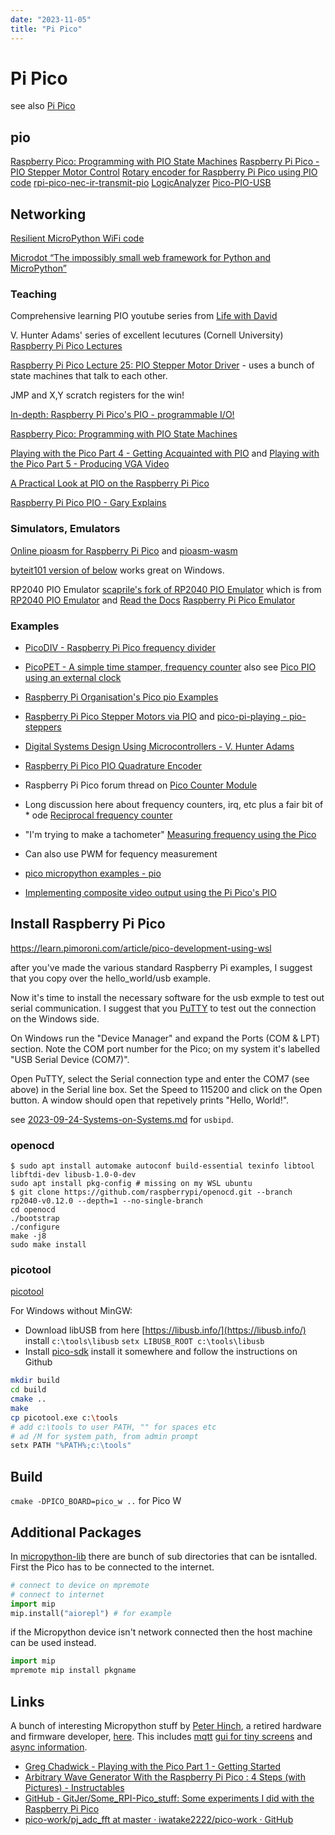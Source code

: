 ```yaml
---
date: "2023-11-05"
title: "Pi Pico"
---
```

<!-- markdownlint-disable MD025 -->
# Pi Pico
<!-- markdownlint-enable MD025 -->

see also [Pi Pico](Pi\2022-07-17-Pi-Pico.md)

## pio

[Raspberry Pico: Programming with PIO State Machines](https://admantium.com/blog/pico09_pio/)
[Raspberry Pi Pico - PIO Stepper Motor Control](https://www.hackster.io/ahmsville/raspberry-pi-pico-pio-stepper-motor-control-1ec3e9)
[Rotary encoder for Raspberry Pi Pico using PIO code](https://github.com/GitJer/Some_RPI-Pico_stuff/tree/main/Rotary_encoder)
[rpi-pico-nec-ir-transmit-pio](https://github.com/mjcross/rpi-pico-nec-ir-transmit-pio)
[LogicAnalyzer](https://github.com/gusmanb/logicanalyzer?tab=readme-ov-file)
[Pico-PIO-USB](https://github.com/sekigon-gonnoc/Pico-PIO-USB)

## Networking

[Resilient MicroPython WiFi code](https://github.com/peterhinch/micropython-samples/blob/master/resilient/README.md)

[Microdot “The impossibly small web framework for Python and MicroPython”](https://microdot.readthedocs.io/en/latest/index.html)

### Teaching

Comprehensive learning PIO youtube series from [Life with David](https://www.youtube.com/playlist?list=PLiRALtgGsxmZs_LXGkh09Zr2NUmk_mtEI)

V. Hunter Adams' series of excellent lecutures (Cornell University) [Raspberry Pi Pico Lectures](https://www.youtube.com/watch?v=CAMTBzPd-WI&list=PLDqMkB5cbBA5oDg8VXM110GKc-CmvUqEZ&index=1)

[Raspberry Pi Pico Lecture 25: PIO Stepper Motor Driver](https://www.youtube.com/watch?v=IuZq3p86Ydg) - uses a bunch of state machines that talk to each other.

JMP and X,Y scratch registers for the win!

[In-depth: Raspberry Pi Pico's PIO - programmable I/O!](https://www.youtube.com/watch?v=yYnQYF_Xa8g)

[Raspberry Pico: Programming with PIO State Machines](https://admantium.com/blog/pico09_pio/)

[Playing with the Pico Part 4 - Getting Acquainted with PIO](https://gregchadwick.co.uk/blog/playing-with-the-pico-pt4/) and [Playing with the Pico Part 5 - Producing VGA Video](https://gregchadwick.co.uk/blog/playing-with-the-pico-pt5/)

[A Practical Look at PIO on the Raspberry Pi Pico](https://dev.to/blues/a-practical-look-at-pio-on-the-raspberry-pi-pico-50j8)

[Raspberry Pi Pico PIO - Gary Explains](https://www.youtube.com/watch?v=QlKtEA5XKc4)

### Simulators, Emulators

[Online pioasm for Raspberry Pi Pico](https://wokwi.com/tools/pioasm) and [pioasm-wasm](https://github.com/wokwi/pioasm-wasm?tab=readme-ov-file)

[byteit101 version of below](https://github.com/byteit101/pio-debugger-emulator) works great on Windows.

RP2040 PIO Emulator [scaprile's fork of RP2040 PIO Emulator](https://github.com/scaprile/rp2040pio) which is from [RP2040 PIO Emulator](https://github.com/soundpaint/rp2040pio) and [Read the Docs](https://rp2040pio-docs.readthedocs.io/en/latest/index.html)
[Raspberry Pi Pico Emulator](https://github.com/wokwi/rp2040js)

### Examples

* [PicoDIV - Raspberry Pi Pico frequency divider](https://github.com/dorsic/PicoDIV?tab=readme-ov-file)
* [PicoPET - A simple time stamper, frequency counter](https://github.com/dorsic/PicoPET) also see [Pico PIO using an external clock](https://forums.raspberrypi.com/viewtopic.php?t=370047)
* [Raspberry Pi Organisation's Pico pio Examples](https://github.com/raspberrypi/pico-examples/tree/master/pio)
* [Raspberry Pi Pico Stepper Motors via PIO](https://youtu.be/UJ4JjeCLuaI?si=g1VxxYUlE79RJhFP) and [pico-pi-playing - pio-steppers](https://github.com/tinkertechtrove/pico-pi-playing/tree/main/pio-steppers)
* [Digital Systems Design Using Microcontrollers - V. Hunter Adams](https://ece4760.github.io/)
* [Raspberry Pi Pico PIO Quadrature Encoder](https://github.com/jamon/pi-pico-pio-quadrature-encoder)

* Raspberry Pi Pico forum thread on [Pico Counter Module](https://forums.raspberrypi.com/viewtopic.php?t=307715)
* Long discussion here about frequency counters, irq, etc plus a fair bit of * ode [Reciprocal frequency counter](https://forums.raspberrypi.com/viewtopic.php?t=306250)
* "I'm trying to make a tachometer" [Measuring frequency using the Pico](https://forums.raspberrypi.com/viewtopic.php?t=347567) 
* Can also use PWM for fequency measurement [](https://abyz.me.uk/picod/py_picod.html#pwm_read_high_edges)

* [pico micropython examples - pio](https://github.com/raspberrypi/pico-micropython-examples/tree/master/pio)
* [Implementing composite video output using the Pi Pico's PIO](https://areed.me/posts/2021-07-14_implementing_composite_video_output_using_the_pi_picos_pio/)

## Install Raspberry Pi Pico

<!-- markdownlint-disable MD034 -->
https://learn.pimoroni.com/article/pico-development-using-wsl
<!-- markdownlint-enable MD034 -->

after you've made the various standard Raspberry Pi examples, I suggest that you copy over the hello_world/usb example.

Now it's time to install the necessary software for the usb exmple to test out serial communication. I suggest that you [PuTTY](https://www.chiark.greenend.org.uk/~sgtatham/putty/latest.html) to test out the connection on the Windows side.

On Windows run the "Device Manager" and expand the Ports (COM & LPT) section. Note the COM port number for the Pico; on my system it's labelled "USB Serial Device (COM7)".

Open PuTTY, select the Serial connection type and enter the COM7 (see above) in the Serial line box. Set the Speed to 115200 and click on the Open button. A window should open that repetively prints "Hello, World!".

see [2023-09-24-Systems-on-Systems.md](2023-09-24-Systems-on-Systems.md) for `usbipd`.

### openocd

```ubuntu
$ sudo apt install automake autoconf build-essential texinfo libtool libftdi-dev libusb-1.0-0-dev
sudo apt install pkg-config # missing on my WSL ubuntu
$ git clone https://github.com/raspberrypi/openocd.git --branch rp2040-v0.12.0 --depth=1 --no-single-branch
cd openocd
./bootstrap
./configure
make -j8
sudo make install
```

### picotool

[picotool](https://github.com/raspberrypi/picotool?tab=readme-ov-file)

For Windows without MinGW: 
* Download libUSB from here [https://libusb.info/](https://libusb.info/)
install `c:\tools\libusb`
`setx LIBUSB_ROOT c:\tools\libusb`
* Install [pico-sdk](https://github.com/raspberrypi/pico-sdk)
install it somewhere and follow the instructions on Github

```sh
mkdir build
cd build
cmake ..
make
cp picotool.exe c:\tools
# add c:\tools to user PATH, "" for spaces etc
# ad /M for system path, from admin prompt
setx PATH "%PATH%;c:\tools"
```

## Build

`cmake -DPICO_BOARD=pico_w ..` for Pico W

## Additional Packages

In [micropython-lib](https://github.com/micropython/micropython-lib) there are bunch of sub directories that can be isntalled. First the Pico has to be connected to the internet.

```python
# connect to device on mpremote
# connect to internet
import mip
mip.install("aiorepl") # for example
```

if the Micropython device isn't network connected then the host machine can be used instead.

```python
import mip
mpremote mip install pkgname
```

## Links

A bunch of interesting Micropython stuff by [Peter Hinch](https://github.com/peterhinch), a retired hardware and firmware developer, [here](https://github.com/peterhinch/micropython-samples). This includes [mqtt](https://github.com/peterhinch/micropython-mqtt) [gui for tiny screens](https://github.com/peterhinch/micropython-micro-gui) and [async information](https://github.com/peterhinch/micropython-async).

* [Greg Chadwick - Playing with the Pico Part 1 - Getting Started](https://gregchadwick.co.uk/blog/playing-with-the-pico-pt1/)
* [Arbitrary Wave Generator With the Raspberry Pi Pico : 4 Steps (with Pictures) - Instructables](https://www.instructables.com/Arbitrary-Wave-Generator-With-the-Raspberry-Pi-Pic/)
* [GitHub - GitJer/Some_RPI-Pico_stuff: Some experiments I did with the Raspberry Pi Pico](https://github.com/GitJer/Some_RPI-Pico_stuff)
* [pico-work/pj_adc_fft at master · iwatake2222/pico-work · GitHub](https://github.com/iwatake2222/pico-work/tree/master/pj_adc_fft)

<!-- markdownlint-disable MD034 -->
<!-- markdownlint-enable MD034 -->
